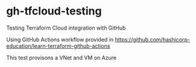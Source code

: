 # gh-tfcloud-testing
Testing Terraform Cloud integration with GitHub

Using GitHub Actions workflow provided in https://github.com/hashicorp-education/learn-terraform-github-actions

This test provisons a VNet and VM on Azure
